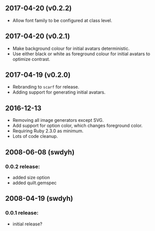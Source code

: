 ## 2017-04-20 (v0.2.2)

- Allow font family to be configured at class level.

## 2017-04-20 (v0.2.1)

- Make background colour for initial avatars deterministic.
- Use either black or white as foreground colour for initial avatars to optimize contrast.

## 2017-04-19 (v0.2.0)

- Rebranding to `scarf` for release.
- Adding support for generating initial avatars.

## 2016-12-13

- Removing all image generators except SVG.
- Add support for option color, which changes foreground color.
- Requiring Ruby 2.3.0 as minimum.
- Lots of code cleanup.

## 2008-06-08 (swdyh)

### 0.0.2 release:

- added size option
- added quilt.gemspec

## 2008-04-19 (swdyh)

### 0.0.1 release:

- initial release?
